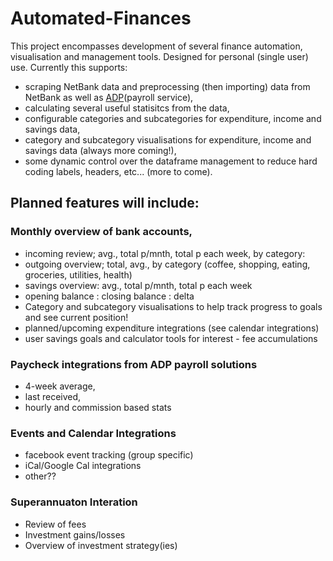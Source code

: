 # Automated-Finances
This project encompasses development of several finance automation, visualisation and management tools. Designed for personal (single user) use. Currently this supports:
* scraping NetBank data and preprocessing (then importing) data from NetBank as well as [ADP](https://developers.adp.com/metadata/collections/all/learn)(payroll service),
* calculating several useful statisitcs from the data,
* configurable categories and subcategories for expenditure, income and savings data,
* category and subcategory visualisations for expenditure, income and savings data (always more coming!),
* some dynamic control over the dataframe management to reduce hard coding labels, headers, etc... (more to come).

## Planned features will include:
### Monthly overview of bank accounts,
* incoming review; avg., total p/mnth, total p each week, by category:
* outgoing overview; total, avg., by category 
(coffee, shopping, eating, groceries, utilities, health)
* savings overview: avg., total p/mnth, total p each week
* opening balance : closing balance : delta
* Category and subcategory visualisations to help track progress to 
 goals and see current position!
* planned/upcoming expenditure integrations (see calendar integrations)
* user savings goals and calculator tools for interest - fee accumulations

### Paycheck integrations from ADP payroll solutions
* 4-week average,
* last received,
* hourly and commission based stats
    
### Events and Calendar Integrations
* facebook event tracking (group specific)
* iCal/Google Cal integrations
* other??

### Superannuaton Interation
* Review of fees
* Investment gains/losses
* Overview of investment strategy(ies)
